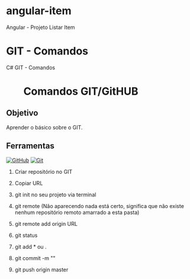 # angular-item
Angular - Projeto Listar Item

# GIT - Comandos
C# GIT - Comandos

<h1>   
     <img align="center" width="40px">
    <span> Comandos GIT/GitHUB</span>
</h1>


## Objetivo
Aprender o básico sobre o GIT.


## Ferramentas
[![GitHub](https://img.shields.io/badge/GitHub-000?style=for-the-badge&logo=github&logoColor=30A3DC)](https://docs.github.com/)
[![Git](https://img.shields.io/badge/Git-000?style=for-the-badge&logo=git&logoColor=E94D5F)](https://git-scm.com/doc) 

01. Criar repositório no GIT

02. Copiar URL

03. git init no seu projeto via terminal

04. git remote <enter>  (Não aparecendo nada está certo, significa que não existe nenhum repositório remoto amarrado a esta pasta)

05. git remote add origin URL

06. git status

07. git add * ou .

08. git commit -m ""

09. git push origin master

